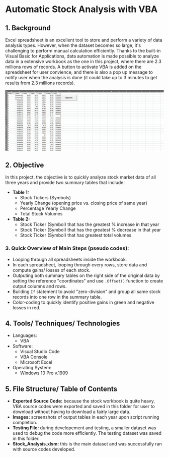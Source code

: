 # Automatic Stock Analysis with VBA 
## 1. Background
Excel spreadsheet is an excellent tool to store and perform a variety of data analysis types. However, when the dataset becomes so large, it's challenging to perform manual calculation efficiently. Thanks to the built-in Visual Basic for Applications, data automation is made possible to analyze data in a extensive workbook as the one in this project, where there are 2.3 millions rows of records. A button to activate VBA is added on the spreadsheet for user convience, and there is also a pop up message to notify user when the analysis is done (it could take up to 3 minutes to get results from 2.3 millions records).

<img src="./Images/demo.gif"/>

## 2. Objective
In this project, the objective is to quickly analyze stock market data of all three years and provide two summary tables that include:
* **Table 1:**
  * Stock Tickers (Symbols)
  * Yearly Change (opening price vs. closing price of same year)
  * Percentage Yearly Change
  * Total Stock Volumes
* **Table 2:**
  * Stock Ticker (Symbol) that has the greatest % increase in that year
  * Stock Ticker (Symbol) that has the greatest % decrease in that year
  * Stock Ticker (Symbol) that has greatest total volumes

### 3. Quick Overview of Main Steps (pseudo codes):
  * Looping through all spreadsheets inside the workbook.
  * In each spreadsheet, looping through every rows, store data and compute gains/ losses of each stock.
  * Outputing both summary tables on the right side of the original data by setting the reference "coordinates" and use `.Offset()` function to create output columns and rows.
  * Building `If` statement to avoid "zero-division" and group all same stock records into one row in the summary table.
  * Color-coding to quickly identify positive gains in green and negative losses in red.

## 4. Tools/ Techniques/ Technologies
* Languages:
  * VBA
* Software:
  * Visual Studio Code
  * VBA Console
  * Microsoft Excel
* Operating System:
  * Windows 10 Pro v.1909

## 5. File Structure/ Table of Contents
* **Exported Source Code:** because the stock workbook is quite heavy, VBA source codes were exported and saved in this folder for user to download without having to download a fairly large data.
* **Images:** screenshots of output tables in each year upon script running completion.
* **Testing File:** during developement and testing, a smaller dataset was used to debug the code more efficiently. The testing dataset was saved in this folder.
* **Stock_Analysis.xlsm:** this is the main dataset and was successfully ran with source codes developed.
